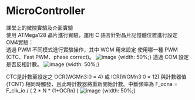 # MicroController
課堂上的微控實驗及介面實驗  
使用 ATMega128 晶片進行實驗，運用 C 語言針對晶片記憶體位置進行設定  
OM4實驗：  
透過 PWM 不同模式進行實驗操作，其中 WGM 用來設定 使用哪一種 PWM (CTC、Fast PWM、phase correct)。
![image](https://user-images.githubusercontent.com/39979565/229761109-6461e44a-68b3-4b94-a03f-d2998b529466.png) {width: 50%;}
透過 COM 設定是否反相計數。
![image](https://user-images.githubusercontent.com/39979565/229770003-02f6185d-a2ca-4fd3-8850-e9aa6b0915d3.png) {width: 50%;}


CTC是計數至設定之 OCR(WGMn3:0 = 4) 或 ICR(WGMn3:0 = 12) 與計數器值(TCNT) 相同時觸發，且此時計數器將重新開始計數。中斷頻率為 F_ocna = F_clk_io / ( 2 * N * (1+OCRn) )
![image](https://user-images.githubusercontent.com/39979565/229768548-614d8fd9-243e-472d-97d2-84411d8921ef.png) {width: 50%;}
 
